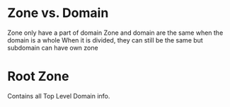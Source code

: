 # Zone vs. Domain
Zone only have a part of domain
Zone and domain are the same when the domain is a whole
When it is divided, they can still be the same but subdomain can have own zone
# Root Zone
Contains all Top Level Domain info. 